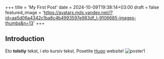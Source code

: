 +++
title = 'My First Post'
date = 2024-10-09T19:38:14+03:00
draft = false
featured_image = 'https://avatars.mds.yandex.net/i?id=aa5d06a4342c1ba8c4b4993597e983df_l-9106685-images-thumbs&n=13'
+++
## Introduction

Eto  **tolstiy** tekst, i eto  *kursiv* tekst.
Posetite [Hugo](https://gohugo.io) website!
![poster1](https://syavaFrmVU.github.io/webdev-hugo/Hacker.gif)
